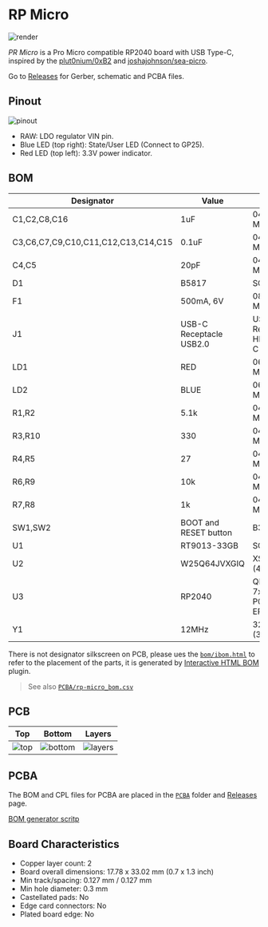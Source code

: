 # RP Micro

![render](https://imgur.com/WovWqdM.png)

*PR Micro* is a Pro Micro compatible RP2040 board with USB Type-C, inspired by the [plut0nium/0xB2](https://github.com/plut0nium/0xB2) and [joshajohnson/sea-picro](https://github.com/joshajohnson/sea-picro).

Go to [Releases](https://github.com/ziteh/rp-micro/releases) for Gerber, schematic and PCBA files.

## Pinout

![pinout](https://imgur.com/WUcAfGC.png)

- RAW: LDO regulator VIN pin.
- Blue LED (top right): State/User LED (Connect to GP25).
- Red LED (top left): 3.3V power indicator.

## BOM

| Designator                          | Value                   | Footprint                           |
| ----------------------------------- | ----------------------- | ----------------------------------- |
| C1,C2,C8,C16                        | 1uF                     | 0402 (1005 Metric)                  |
| C3,C6,C7,C9,C10,C11,C12,C13,C14,C15 | 0.1uF                   | 0402 (1005 Metric)                  |
| C4,C5                               | 20pF                    | 0402 (1005 Metric)                  |
| D1                                  | B5817                   | SOD-323                             |
| F1                                  | 500mA, 6V               | 0805 (2012 Metric)                  |
| J1                                  | USB-C Receptacle USB2.0 | USB-C Receptacle HRO TYPE-C-31-M-12 |
| LD1                                 | RED                     | 0603 (1608 Metric)                  |
| LD2                                 | BLUE                    | 0603 (1608 Metric)                  |
| R1,R2                               | 5.1k                    | 0402 (1005 Metric)                  |
| R3,R10                              | 330                     | 0402 (1005 Metric)                  |
| R4,R5                               | 27                      | 0402 (1005 Metric)                  |
| R6,R9                               | 10k                     | 0402 (1005 Metric)                  |
| R7,R8                               | 1k                      | 0402 (1005 Metric)                  |
| SW1,SW2                             | BOOT and RESET button   | B3U-1000P                           |
| U1                                  | RT9013-33GB             | SOT-23-5                            |
| U2                                  | W25Q64JVXGIQ            | XSON-8 (4x4mm)                      |
| U3                                  | RP2040                  | QFN-56-1EP 7x7mm P0.4mm EP3.2x3.2mm |
| Y1                                  | 12MHz                   | 3225-4Pin (3.2x2.5mm)               |

There is not designator silkscreen on PCB, please ues the [`bom/ibom.html`](./bom/ibom.html) to refer to the placement of the parts, it is generated by [Interactive HTML BOM](https://github.com/openscopeproject/InteractiveHtmlBom) plugin. 

> See also [`PCBA/rp-micro_bom.csv`](./PCBA/rp-micro_bom.csv)

## PCB

|                   Top                   |                   Bottom                   |                   Layers                   |
| :-------------------------------------: | :----------------------------------------: | :----------------------------------------: |
| ![top](https://imgur.com/Z74vmrD.jpg) | ![bottom](https://imgur.com/x0gahDK.jpg) | ![layers](https://i.imgur.com/5UMG5ty.jpg) |


## PCBA

The BOM and CPL files for PCBA are placed in the [`PCBA`](./PCBA/) folder and [Releases](https://github.com/ziteh/rp-micro/releases) page.

[BOM generator scritp](https://gist.github.com/ziteh/e79bc244e6f5e5383c074971265d7da6)

## Board Characteristics

- Copper layer count: 2
- Board overall dimensions: 17.78 x 33.02 mm (0.7 x 1.3 inch)
- Min track/spacing: 0.127 mm / 0.127 mm
- Min hole diameter: 0.3 mm
- Castellated pads: No
- Edge card connectors: No
- Plated board edge: No
